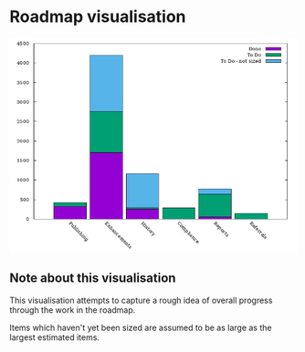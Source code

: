 # Roadmap visualisation
![Roadmap visualisation](graphs/roadmapVisualisation18112020.png)

## Note about this visualisation
This visualisation attempts to capture a rough idea of overall progress through the work in the roadmap. 

Items which haven't yet been sized are assumed to be as large as the largest estimated items.




